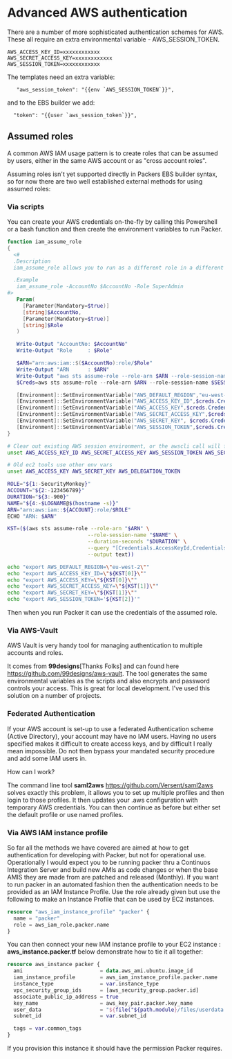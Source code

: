# Advanced AWS authentication

There are a number of more sophisticated authentication schemes for AWS. These all require an extra environmental variable - AWS_SESSION_TOKEN.

```cli
AWS_ACCESS_KEY_ID=xxxxxxxxxxxx
AWS_SECRET_ACCESS_KEY=xxxxxxxxxxxx
AWS_SESSION_TOKEN=xxxxxxxxxxxx
```

The templates need an extra variable:

```packer
   "aws_session_token": "{{env `AWS_SESSION_TOKEN`}}",
```

and to the EBS builder we add:

```packer
  "token": "{{user `aws_session_token`}}",
```

## Assumed roles

A common AWS IAM usage pattern is to create roles that can be assumed by users, either in the same AWS account or as "cross account roles".

Assuming roles isn't yet supported directly in Packers EBS builder syntax, so for now there are two well established external methods for using assumed roles:

### Via scripts

You can create your AWS credentials on-the-fly by calling this Powershell or a bash function and then create the environment variables to run Packer.

```powershell tab="Powershell"
function iam_assume_role
{
  <#
  .Description
  iam_assume_role allows you to run as a different role in a different account

  .Example
   iam_assume_role -AccountNo $AccountNo -Role SuperAdmin
#>
   Param(
     [Parameter(Mandatory=$true)]
     [string]$AccountNo,
     [Parameter(Mandatory=$true)]
     [string]$Role
   )

   Write-Output "AccountNo: $AccountNo"
   Write-Output "Role     : $Role"

   $ARN="arn:aws:iam::$($AccountNo):role/$Role"
   Write-Output "ARN      : $ARN"
   Write-Output "aws sts assume-role --role-arn $ARN --role-session-name $SESSION_NAME --duration-seconds 3600"
   $Creds=aws sts assume-role --role-arn $ARN --role-session-name $SESSION_NAME --duration-seconds 3600 |convertfrom-json

   [Environment]::SetEnvironmentVariable("AWS_DEFAULT_REGION","eu-west-2")
   [Environment]::SetEnvironmentVariable("AWS_ACCESS_KEY_ID",$creds.Credentials.AccessKeyId)
   [Environment]::SetEnvironmentVariable("AWS_ACCESS_KEY",$creds.Credentials.AccessKeyId)
   [Environment]::SetEnvironmentVariable("AWS_SECRET_ACCESS_KEY",$creds.Credentials.SecretAccessKey)
   [Environment]::SetEnvironmentVariable("AWS_SECRET_KEY", $creds.Credentials.SecretAccessKey)
   [Environment]::SetEnvironmentVariable("AWS_SESSION_TOKEN",$creds.Credentials.SessionToken)
}
```

```bash tab="Bash"
# Clear out existing AWS session environment, or the awscli call will fail
unset AWS_ACCESS_KEY_ID AWS_SECRET_ACCESS_KEY AWS_SESSION_TOKEN AWS_SECURITY_TOKEN

# Old ec2 tools use other env vars
unset AWS_ACCESS_KEY AWS_SECRET_KEY AWS_DELEGATION_TOKEN

ROLE="${1:-SecurityMonkey}"
ACCOUNT="${2:-123456789}"
DURATION="${3:-900}"
NAME="${4:-$LOGNAME@$(hostname -s)}"
ARN="arn:aws:iam::${ACCOUNT}:role/$ROLE"
ECHO "ARN: $ARN"

KST=($(aws sts assume-role --role-arn "$ARN" \
                          --role-session-name "$NAME" \
                          --duration-seconds "$DURATION" \
                          --query "[Credentials.AccessKeyId,Credentials.SecretAccessKey,Credentials.SessionToken]" \
                          --output text))

echo "export AWS_DEFAULT_REGION=\"eu-west-2\""
echo "export AWS_ACCESS_KEY_ID=\"${KST[0]}\""
echo "export AWS_ACCESS_KEY=\"${KST[0]}\""
echo "export AWS_SECRET_ACCESS_KEY=\"${KST[1]}\""
echo "export AWS_SECRET_KEY=\"${KST[1]}\""
echo "export AWS_SESSION_TOKEN='${KST[2]}'"
```

Then when you run Packer it can use the credentials of the assumed role.

### Via AWS-Vault

AWS Vault is very handy tool for managing authentication to multiple accounts and roles.

It comes from **99designs**[Thanks Folks] and can found here <https://github.com/99designs/aws-vault>. The tool generates the same environmental variables as the scripts and also encrypts and password controls your access. This is great for local development. I've used this solution on a number of projects.

### Federated Authentication

If your AWS account is set-up to use a federated Authentication scheme (Active Directory), your account may have no IAM users. Having no users specified makes it difficult to create access keys, and by difficult I really mean impossible. Do not then bypass your mandated security procedure and add some IAM users in.

How can I work?

The command line tool **saml2aws** <https://github.com/Versent/saml2aws> solves exactly this problem, it allows you to set up multiple profiles and then login to those profiles.
It then updates your .aws configuration with temporary AWS credentials. You can then continue as before but either set the default profile or use named profiles.

### Via AWS IAM instance profile

So far all the methods we have covered are aimed at how to get authentication for developing with Packer, but not for operational use.
Operationally I would expect you to be running packer thru a Continuos Integration Server and build new AMIs as code changes or when the base AMIS they are made from are patched and released (Monthly).
If you want to run packer in an automated fashion then the authentication needs to be provided as an IAM Instance Profile.
Use the role already given but use the following to make an Instance Profile that can be used by EC2 instances.

```terraform
resource "aws_iam_instance_profile" "packer" {
  name = "packer"
  role = aws_iam_role.packer.name
}
```

You can then connect your new IAM instance profile to your EC2 instance :
**aws_instance.packer.tf** below demonstrate how to tie it all together:

```terraform
resource aws_instance packer {
  ami                         = data.aws_ami.ubuntu.image_id
  iam_instance_profile        = aws_iam_instance_profile.packer.name
  instance_type               = var.instance_type
  vpc_security_group_ids      = [aws_security_group.packer.id]
  associate_public_ip_address = true
  key_name                    = aws_key_pair.packer.key_name
  user_data                   = "${file("${path.module}/files/userdata.sh")}"
  subnet_id                   = var.subnet_id

  tags = var.common_tags
}
```

If you provision this instance it should have the permission Packer requires.
